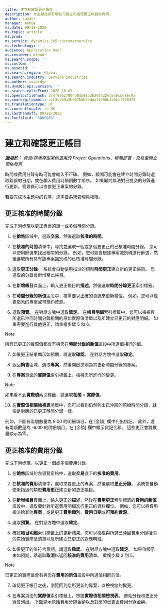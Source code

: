 ```yaml
---
title: 建立和確認更正帳目
description: 本主題提供有關如何建立和確認更正帳目的資訊。
author: rumant
manager: AnnBe
ms.date: 09/18/2020
ms.topic: article
ms.prod: ''
ms.service: dynamics-365-customerservice
ms.technology: ''
audience: Application User
ms.reviewer: kfend
ms.search.scope: ''
ms.custom: ''
ms.assetid: ''
ms.search.region: Global
ms.search.industry: Service industries
ms.author: suvaidya
ms.dyn365.ops.version: ''
ms.search.validFrom: 2020-10-01
ms.openlocfilehash: 274f99527804b0db81b26201a22eb5a8cbe86c9a
ms.sourcegitcommit: a2c3cd49a3b667b8b5edaa31788b4b9b1f728d78
ms.translationtype: HT
ms.contentlocale: zh-HK
ms.lasthandoff: 09/28/2020
ms.locfileid: "3896983"
---
```

# <a name="create-and-confirm-correction-journals"></a>建立和確認更正帳目

_**適用於：** 資源/非庫存型案例適用的 Project Operations、精簡部署 - 交易至開立預估發票_

時間或費用分錄有時可能會輸入不正確。 例如，顧問可能會在建立時間分錄時選取錯誤的日期，或在輸入費用時顛倒數字順序。 如果顧問無法對已提交的分錄進行更新，管理員可以直接更正專案的分錄。

若要完成本主題中的程序，您需要系統管理員權限。

## <a name="correct-approved-time-entries"></a>更正核准的時間分錄     

完成下列步驟以更正專案的單一或多個時間分錄。

1. 在**銷售**區域中，選取**交易**，然後選取**核准的時間**。 

2. 在**核准的時間**清單中，尋找並選取一個或多個要更正的已核准時間分錄。 您可以使用篩選來找出相關的分錄。 例如，您可能會根據專案識別碼進行篩選，然後選取所有具有該專案識別碼的已核准時間分錄。

3. 選取**更正分錄**。 系統會自動使用指派的類型**時間更正**建立新的更正帳目。 您選取的分錄會新增至此帳目。 

4. 在**新增帳目**頁面上，輸入更正帳目的**描述**，然後選取**時間分錄更正**索引標籤。  

5. 在**時間分錄的新值**區段中，視需要以正確的資訊來更新欄位。 例如，您可以變更指派的專案或可預約資源。

6. 選取**預覽**。 在對話方塊中選取**確定**。 在**帳目明細**索引標籤中，您可以檢視與所選已沖回時間分錄相關的原始實際值清單以及所建立已更正的對應明細。 如果需要進行其他更正，請重複步驟 5 和 6。 

> [!NOTE]
> 所有已更正的實際值都會有與您在**時間分錄的新值**區段中所選值相同的值。

7. 如果更正結果顯示如預期，請選取**確認**。 在對話方塊中選取**確定**。

8. 返回**銷售**區域、選取**專案**，然後開啟您剛為其更新時間分錄的專案。 

9. 在**專案**頁面的**實際值**索引標籤上，檢視您所進行的變更。 

> [!NOTE]
> 如果看不到**實際值**索引標籤，請選取**相關** > **實際值**。  

10. 在**實際值相關檢視表**清單中，您可以看到仍然列出已沖回的原始時間分錄，就像是對應的已更正時間分錄一樣。 

例如，下圖有兩個數量為 8.00 的明細項目，在 [金額] 欄中列出借記。 此外，還有兩項數量為 -8.00 的明細項目，在 [金額] 欄中顯示貸記金額。 這些更正會將數量顯示為零。

 
## <a name="correct-approved-expense-entries"></a>更正核准的費用分錄

完成下列步驟，以更正一個或多個費用分錄。 

1. 在**銷售**區域的左導覽窗格中，選取**交易**底下的**核准的費用**。

2. 在**核准的費用**清單中，選取您要更正的專案，然後選取**更正分錄**。 系統會自動使用指派的類型**費用更正**建立新的更正帳目。 

3. 在**新增帳目**頁面上，輸入更正的**描述**，然後在**費用更正**索引標籤的**費用的新值**區段中，選取要針對所選費用明細進行更正的資料欄位。 例如，您可以將費用指派給其他**專案**，或是更正**費用類別**、**費用日期**或**可預約資源**。

4. 選取**預覽**。 在對話方塊中選取**確定**。 

5. 確認**帳目明細**索引標籤上的更新結果。您可以檢視與所選已沖回費用分錄相關的原始實際值清單以及所建立已更正的對應明細。

6. 如果更正的值符合預期，請選取**確認**。 在對話方塊中選取**確定**。 如果值顯示未如預期，請選取**取消**以返回**核准的費用**清單。 重複步驟 2 到 5。 

> [!NOTE]
> 已更正的實際值會有與您在**費用的新值**區段中所選值相同的值。

7. 確認更正帳目之後，瀏覽回到您所更新的專案，以檢視您的變更。  

8. 在專案頁面的**實際值**索引標籤上，檢閱**實際值相關檢視表**。 原始分錄和更正分錄會列出。 下圖顯示原始費用分錄金額以及對應的已更正費用分錄金額。 


